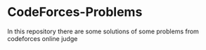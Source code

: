 # CodeForces-Problems
In this repository there are some solutions of some problems from codeforces online judge 

